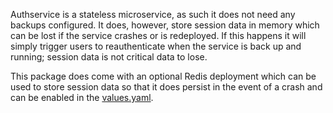 Authservice is a stateless microservice, as such it does not need any backups configured. It does, however, store session data in memory which can be lost if the service crashes or is redeployed. If this happens it will simply trigger users to reauthenticate when the service is back up and running; session data is not critical data to lose. 

This package does come with an optional Redis deployment which can be used to store session data so that it does persist in the event of a crash and can be enabled in the [values.yaml](https://repo1.dso.mil/platform-one/big-bang/apps/core/authservice/-/blob/documentation-standard/chart/values.yaml).
